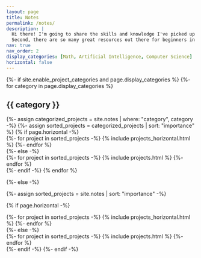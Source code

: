 ```yaml
---
layout: page
title: Notes
permalink: /notes/
description: |
  Hi there! I'm going to share the skills and knowledge I've picked up at university and through independent study here. I'm doing this for two reasons. First, my major isn't computer science or mathematics related, which often leads to questions about my abilities.  I hope that these notes can give a good first impression to people who are meeting me for the first time. I want to be a person who is professional in his field of research :). 
  Second, there are so many great resources out there for beginners in most areas, including the one I'm discussing here. However, despite these wonderful teachers, there might be a lack of "classmates" for those who have to study majors by themselves. I hope that anyone who wants to learn more about the subjects will see me as a classmate who is also learning these courses. I've listed these materials as my own skill tree and included some references at the top of each topic. I really hope that these materials will be made available on this site for anyone who might find them useful. If you have any questions about the materials, please don't hesitate to send me an email.
nav: true
nav_order: 2
display_categories: [Math, Artificial Intelligence, Computer Science]
horizontal: false
---
```


<!-- pages/projects.md -->
<div class="projects">
{%- if site.enable_project_categories and page.display_categories %}
  <!-- Display categorized projects -->
  {%- for category in page.display_categories %}
  <h2 class="category">{{ category }}</h2>
  {%- assign categorized_projects = site.notes | where: "category", category -%}
  {%- assign sorted_projects = categorized_projects | sort: "importance" %}
  <!-- Generate cards for each project -->
  {% if page.horizontal -%}
  <div class="container">
    <div class="row row-cols-2">
    {%- for project in sorted_projects -%}
      {% include projects_horizontal.html %}
    {%- endfor %}
    </div>
  </div>
  {%- else -%}
  <div class="grid">
    {%- for project in sorted_projects -%}
      {% include projects.html %}
    {%- endfor %}
  </div>
  {%- endif -%}
  {% endfor %}

{%- else -%}
<!-- Display projects without categories -->
  {%- assign sorted_projects = site.notes | sort: "importance" -%}
  <!-- Generate cards for each project -->
  {% if page.horizontal -%}
  <div class="container">
    <div class="row row-cols-2">
    {%- for project in sorted_projects -%}
      {% include projects_horizontal.html %}
    {%- endfor %}
    </div>
  </div>
  {%- else -%}
  <div class="grid">
    {%- for project in sorted_projects -%}
      {% include projects.html %}
    {%- endfor %}
  </div>
  {%- endif -%}
{%- endif -%}
</div>
